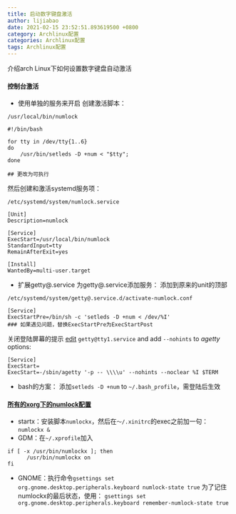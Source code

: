 ```yaml
---
title: 启动数字键盘激活
author: lijiabao
date: 2021-02-15 23:52:51.893619500 +0800
category: Archlinux配置
categories: Archlinux配置
tags: Archlinux配置
---
```

介绍arch Linux下如何设置数字键盘自动激活

####  控制台激活

- 使用单独的服务来开启
创建激活脚本：
```
/usr/local/bin/numlock

#!/bin/bash

for tty in /dev/tty{1..6}
do
    /usr/bin/setleds -D +num < "$tty";
done

## 更改为可执行
```
然后创建和激活systemd服务项：
```
/etc/systemd/system/numlock.service

[Unit]
Description=numlock

[Service]
ExecStart=/usr/local/bin/numlock
StandardInput=tty
RemainAfterExit=yes

[Install]
WantedBy=multi-user.target
```

- 扩展getty@.service
为getty@.service添加服务：
添加到原来的unit的顶部
```
/etc/systemd/system/getty@.service.d/activate-numlock.conf

[Service]
ExecStartPre=/bin/sh -c 'setleds -D +num < /dev/%I'
### 如果遇见问题，替换ExecStartPre为ExecStartPost
```
关闭登陆屏幕的提示 [edit](https://wiki.archlinux.org/index.php/Edit "Edit") `getty@tty1.service` and add `--nohints` to _agetty_ options:
```
[Service]
ExecStart=
ExecStart=-/sbin/agetty '-p -- \\\\u' --nohints --noclear %I $TERM
```

- bash的方案：
添加`setleds -D +num` to `~/.bash_profile`，需登陆后生效

#### [所有的xorg下的numlock配置](https://wiki.archlinux.org/index.php/Activating_numlock_on_bootup#X.org)

- startx：安装脚本`numlockx`，然后在`～/.xinitrc`的exec之前加一句：`numlockx &`
- GDM：在`~/.xprofile`加入
```
if [ -x /usr/bin/numlockx ]; then
      /usr/bin/numlockx on
fi
```

- GNOME：执行命令`gsettings set org.gnome.desktop.peripherals.keyboard numlock-state true`
为了记住numlockx的最后状态，使用：
`gsettings set org.gnome.desktop.peripherals.keyboard remember-numlock-state true`